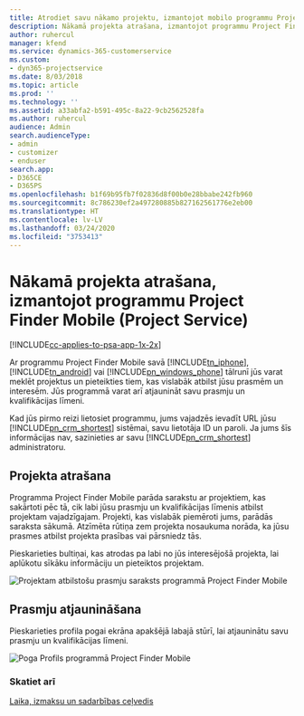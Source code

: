 ```yaml
---
title: Atrodiet savu nākamo projektu, izmantojot mobilo programmu Project Finder Mobile
description: Nākamā projekta atrašana, izmantojot programmu Project Finder Mobile programmai Project Service
author: ruhercul
manager: kfend
ms.service: dynamics-365-customerservice
ms.custom:
- dyn365-projectservice
ms.date: 8/03/2018
ms.topic: article
ms.prod: ''
ms.technology: ''
ms.assetid: a33abfa2-b591-495c-8a22-9cb2562528fa
ms.author: ruhercul
audience: Admin
search.audienceType:
- admin
- customizer
- enduser
search.app:
- D365CE
- D365PS
ms.openlocfilehash: b1f69b95fb7f02836d8f00b0e28bbabe242fb960
ms.sourcegitcommit: 8c786230ef2a497280885b827162561776e2eb00
ms.translationtype: HT
ms.contentlocale: lv-LV
ms.lasthandoff: 03/24/2020
ms.locfileid: "3753413"
---
```

# <a name="find-your-next-project-with-the-project-finder-mobile-app-project-service"></a>Nākamā projekta atrašana, izmantojot programmu Project Finder Mobile (Project Service)

[!INCLUDE[cc-applies-to-psa-app-1x-2x](../includes/cc-applies-to-psa-app-1x-2x.md)]

Ar programmu Project Finder Mobile savā [!INCLUDE[tn_iphone](../includes/tn-iphone.md)], [!INCLUDE[tn_android](../includes/tn-android.md)] vai [!INCLUDE[pn_windows_phone](../includes/pn-windows-phone.md)] tālrunī jūs varat meklēt projektus un pieteikties tiem, kas vislabāk atbilst jūsu prasmēm un interesēm. Jūs programmā varat arī atjaunināt savu prasmju un kvalifikācijas līmeni.  
  
 Kad jūs pirmo reizi lietosiet programmu, jums vajadzēs ievadīt URL jūsu [!INCLUDE[pn_crm_shortest](../includes/pn-crm-shortest.md)] sistēmai, savu lietotāja ID un paroli. Ja jums šīs informācijas nav, sazinieties ar savu [!INCLUDE[pn_crm_shortest](../includes/pn-crm-shortest.md)] administratoru.  
  
## <a name="find-a-project"></a>Projekta atrašana  
 Programma Project Finder Mobile parāda sarakstu ar projektiem, kas sakārtoti pēc tā, cik labi jūsu prasmju un kvalifikācijas līmenis atbilst projektam vajadzīgajam. Projekti, kas vislabāk piemēroti jums, parādās saraksta sākumā. Atzīmēta rūtiņa zem projekta nosaukuma norāda, ka jūsu prasmes atbilst projekta prasības vai pārsniedz tās.  
  
 Pieskarieties bultiņai, kas atrodas pa labi no jūs interesējošā projekta, lai aplūkotu sīkāku informāciju un pieteiktos projektam.  
  
 ![Projektam atbilstošu prasmju saraksts programmā Project Finder Mobile](../project-service/media/project-service-project-finder-list.png "Projektam atbilstošu prasmju saraksts programmā Project Finder Mobile")  
  
## <a name="update-your-skills"></a>Prasmju atjaunināšana  
 Pieskarieties profila pogai ekrāna apakšējā labajā stūrī, lai atjauninātu savu prasmju un kvalifikācijas līmeni.  
  
 ![Poga Profils programmā Project Finder Mobile](../project-service/media/project-service-project-finder-profile.png "Poga Profils programmā Project Finder Mobile")  
  
### <a name="see-also"></a>Skatiet arī  
 [Laika, izmaksu un sadarbības ceļvedis](../project-service/time-expense-collaboration-guide.md)
